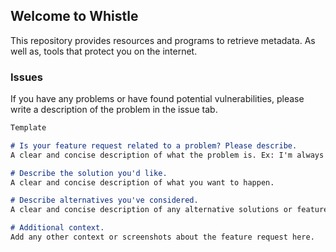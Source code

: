 ## Welcome to Whistle

This repository provides resources and programs to retrieve metadata. As well as, tools that protect you on the internet.

### Issues

If you have any problems or have found potential vulnerabilities, please write a description of the problem in the issue tab.

```markdown
Template

# Is your feature request related to a problem? Please describe.
A clear and concise description of what the problem is. Ex: I'm always frustrated when [...]

# Describe the solution you'd like.
A clear and concise description of what you want to happen.

# Describe alternatives you've considered.
A clear and concise description of any alternative solutions or features you've considered.

# Additional context.
Add any other context or screenshots about the feature request here.

```
